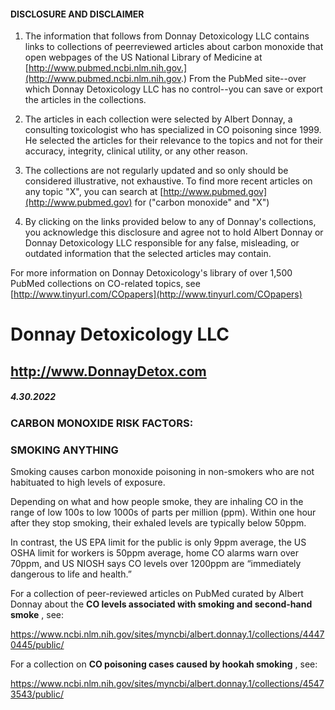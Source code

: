 #### DISCLOSURE AND DISCLAIMER 

1) The information that follows from Donnay Detoxicology LLC contains links to collections of peerreviewed articles about carbon monoxide that open webpages of the US National Library of Medicine at [http://www.pubmed.ncbi.nlm.nih.gov.](http://www.pubmed.ncbi.nlm.nih.gov.) From the PubMed site--over which Donnay Detoxicology LLC has no control--you can save or export the articles in the collections. 

2) The articles in each collection were selected by Albert Donnay, a consulting toxicologist who has specialized in CO poisoning since 1999. He selected the articles for their relevance to the topics and not for their accuracy, integrity, clinical utility, or any other reason. 

3) The collections are not regularly updated and so only should be considered illustrative, not exhaustive. To find more recent articles on any topic "X", you can search at [http://www.pubmed.gov](http://www.pubmed.gov) for ("carbon monoxide" and "X") 

4) By clicking on the links provided below to any of Donnay's collections, you acknowledge this disclosure and agree not to hold Albert Donnay or Donnay Detoxicology LLC responsible for any false, misleading, or outdated information that the selected articles may contain. 

For more information on Donnay Detoxicology's library of over 1,500 PubMed collections on CO-related topics, see [http://www.tinyurl.com/COpapers](http://www.tinyurl.com/COpapers) 


# Donnay Detoxicology LLC 

## http://www.DonnayDetox.com 

##### 4.30.2022 

### CARBON MONOXIDE RISK FACTORS: 

### SMOKING ANYTHING 

Smoking causes carbon monoxide poisoning in non-smokers who are not habituated to high levels of exposure. 

Depending on what and how people smoke, they are inhaling CO in the range of low 100s to low 1000s of parts per million (ppm). Within one hour after they stop smoking, their exhaled levels are typically below 50ppm. 

In contrast, the US EPA limit for the public is only 9ppm average, the US OSHA limit for workers is 50ppm average, home CO alarms warn over 70ppm, and US NIOSH says CO levels over 1200ppm are “immediately dangerous to life and health.” 

For a collection of peer-reviewed articles on PubMed curated by Albert Donnay about the **CO levels associated with smoking and second-hand smoke** , see: 

 https://www.ncbi.nlm.nih.gov/sites/myncbi/albert.donnay.1/collections/44470445/public/ 

For a collection on **CO poisoning cases caused by hookah smoking** , see: 

 https://www.ncbi.nlm.nih.gov/sites/myncbi/albert.donnay.1/collections/45473543/public/ 



